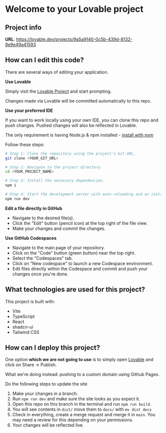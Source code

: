 # Welcome to your Lovable project

## Project info

**URL**: https://lovable.dev/projects/9a5a9140-0c5b-439d-8132-9e9e49a41593

## How can I edit this code?

There are several ways of editing your application.

**Use Lovable**

Simply visit the [Lovable Project](https://lovable.dev/projects/9a5a9140-0c5b-439d-8132-9e9e49a41593) and start prompting.

Changes made via Lovable will be committed automatically to this repo.

**Use your preferred IDE**

If you want to work locally using your own IDE, you can clone this repo and push changes. Pushed changes will also be reflected in Lovable.

The only requirement is having Node.js & npm installed - [install with nvm](https://github.com/nvm-sh/nvm#installing-and-updating)

Follow these steps:

```sh
# Step 1: Clone the repository using the project's Git URL.
git clone <YOUR_GIT_URL>

# Step 2: Navigate to the project directory.
cd <YOUR_PROJECT_NAME>

# Step 3: Install the necessary dependencies.
npm i

# Step 4: Start the development server with auto-reloading and an instant preview.
npm run dev
```

**Edit a file directly in GitHub**

- Navigate to the desired file(s).
- Click the "Edit" button (pencil icon) at the top right of the file view.
- Make your changes and commit the changes.

**Use GitHub Codespaces**

- Navigate to the main page of your repository.
- Click on the "Code" button (green button) near the top right.
- Select the "Codespaces" tab.
- Click on "New codespace" to launch a new Codespace environment.
- Edit files directly within the Codespace and commit and push your changes once you're done.

## What technologies are used for this project?

This project is built with:

- Vite
- TypeScript
- React
- shadcn-ui
- Tailwind CSS

## How can I deploy this project?

One option **which we are not going to use** is to simply open [Lovable](https://lovable.dev/projects/9a5a9140-0c5b-439d-8132-9e9e49a41593) and click on Share -> Publish.

What we're doing instead: pushing to a custom domain using Github Pages.

Do the following steps to update the site
1. Make your changes in a branch.
2. Run `npm run dev` and make sure the site looks as you expect it.
3. Open this repo on this branch in the terminal and run `npm run build`.
4. You will see contents in `dist/` move them to `docs/` with `mv dist docs`
5. Check in everything, create a merge request and merge it in `main`. You may need a review for this depending on your permissions.
6. Your changes will be reflected live.